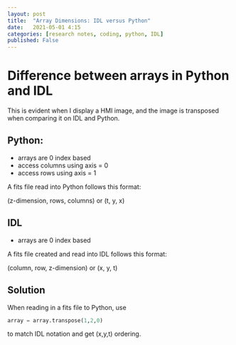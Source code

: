 ```yaml
---
layout: post
title:  "Array Dimensions: IDL versus Python"
date:   2021-05-01 4:15
categories: [research notes, coding, python, IDL]
published: False
---
```


# Difference between arrays in Python and IDL

This is evident when I display a HMI image, and the image is transposed when comparing it on IDL and Python.

## Python:

- arrays are 0 index based
- access columns using axis = 0
- access rows using axis = 1

A fits file read into Python follows this format: 

(z-dimension, rows, columns) or (t, y, x)

## IDL

- arrays are 0 index based

A fits file created and read into IDL follows this format:

(column, row, z-dimension) or (x, y, t)

## Solution

When reading in a fits file to Python, use

```python
array = array.transpose(1,2,0)
```

to match IDL notation and get (x,y,t) ordering. 